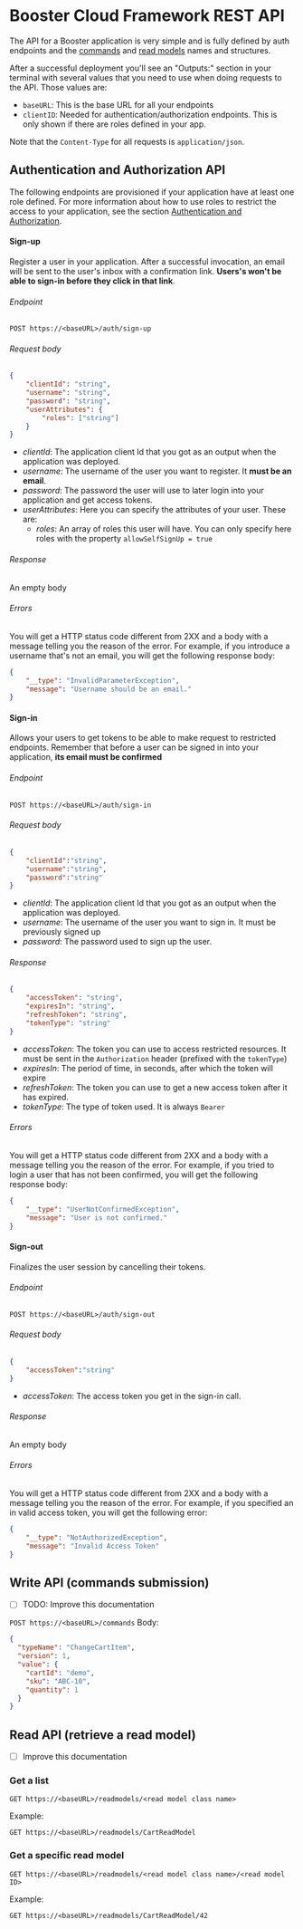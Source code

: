 # Booster Cloud Framework REST API

The API for a Booster application is very simple and is fully defined by auth endpoints and the [commands](03-commands.md)
and [read models](06-read-models.md) names and structures.

After a successful deployment you'll see an "Outputs:" section in your terminal with several values that you need to use 
when doing requests to the API. Those values are:

- `baseURL`: This is the base URL for all your endpoints
- `clientID`: Needed for authentication/authorization endpoints. This is only shown if there are roles defined in your app.

Note that the `Content-Type` for all requests is `application/json`.

## Authentication and Authorization API

The following endpoints are provisioned if your application have at least one role defined. For more information about how 
to use roles to restrict the access to your application, see the section [Authentication and Authorization](07-auth.md).

#### Sign-up
Register a user in your application. After a successful invocation, an email will be sent to the user's inbox
with a confirmation link. **Users's won't be able to sign-in before they click in that link**.
###### Endpoint
```http request
POST https://<baseURL>/auth/sign-up
```
###### Request body
```json
{
	"clientId": "string",
	"username": "string",
	"password": "string",
	"userAttributes": {
   		"roles": ["string"]
	}
}
```
- _clientId_: The application client Id that you got as an output when the application was deployed.
- _username_: The username of the user you want to register. It **must be an email**.
- _password_: The password the user will use to later login into your application and get access tokens.
- _userAttributes_: Here you can specify the attributes of your user. These are:
    - _roles_: An array of roles this user will have. You can only specify here roles with the property `allowSelfSignUp = true` 

###### Response
An empty body

###### Errors
You will get a HTTP status code different from 2XX and a body with a message telling you the reason of the error.
For example, if you introduce a username that's not an email, you will get the following response body:
```json
{
    "__type": "InvalidParameterException",
    "message": "Username should be an email."
}
```

#### Sign-in
Allows your users to get tokens to be able to make request to restricted endpoints. 
Remember that before a user can be signed in into your application, **its email must be confirmed**

###### Endpoint
```http request
POST https://<baseURL>/auth/sign-in
```
###### Request body
```json
{
	"clientId":"string",
	"username":"string",
	"password":"string"
}
```
- _clientId_: The application client Id that you got as an output when the application was deployed.
- _username_: The username of the user you want to sign in. It must be previously signed up
- _password_: The password used to sign up the user.

###### Response
```json
{
    "accessToken": "string",
    "expiresIn": "string",
    "refreshToken": "string",
    "tokenType": "string"
}
```
- _accessToken_: The token you can use to access restricted resources. It must be sent in the `Authorization` header (prefixed with the `tokenType`)
- _expiresIn_: The period of time, in seconds, after which the token will expire
- _refreshToken_: The token you can use to get a new access token after it has expired.
- _tokenType_: The type of token used. It is always `Bearer`
###### Errors
You will get a HTTP status code different from 2XX and a body with a message telling you the reason of the error.
For example, if you tried to login a user that has not been confirmed, you will get the following response body:
```json
{
    "__type": "UserNotConfirmedException",
    "message": "User is not confirmed."
}
```
#### Sign-out
Finalizes the user session by cancelling their tokens.

###### Endpoint
```http request
POST https://<baseURL>/auth/sign-out
```
###### Request body
```json
{
	"accessToken":"string"
}
```
- _accessToken_: The access token you get in the sign-in call.

###### Response
An empty body
###### Errors
You will get a HTTP status code different from 2XX and a body with a message telling you the reason of the error.
For example, if you specified an in valid access token, you will get the following error:
```json
{
    "__type": "NotAuthorizedException",
    "message": "Invalid Access Token"
}
```

## Write API (commands submission)

- [ ] TODO: Improve this documentation

`POST https://<baseURL>/commands`
Body:
```json
{
  "typeName": "ChangeCartItem",
  "version": 1,
  "value": {
    "cartId": "demo",
    "sku": "ABC-10",
    "quantity": 1
  }
}
```

## Read API (retrieve a read model)

- [ ] Improve this documentation

### Get a list

`GET https://<baseURL>/readmodels/<read model class name>`

Example:

`GET https://<baseURL>/readmodels/CartReadModel`

### Get a specific read model

`GET https://<baseURL>/readmodels/<read model class name>/<read model ID>`

Example:

`GET https://<baseURL>/readmodels/CartReadModel/42`